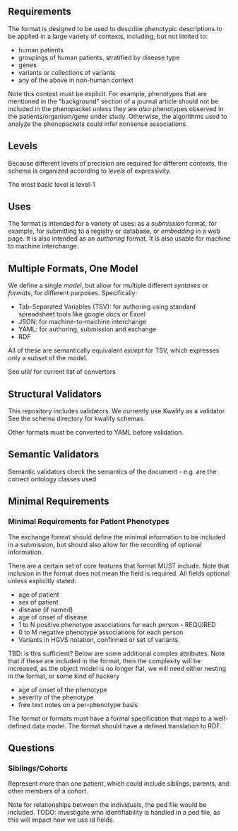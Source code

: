 ## Requirements

The format is designed to be used to describe phenotypic descriptions
to be applied in a large variety of contexts, including, but not
limited to:

 * human patients
 * groupings of human patients, stratified by disease type
 * genes
 * variants or collections of variants
 * any of the above in non-human context

Note this context must be explicit. For example, phenotypes that are mentioned in the "background" section of a journal article should not be included in the phenopacket unless they are *also* phenotypes observed in the patients/organism/gene under study. Otherwise, the algorithms used to analyze the phenopackets could infer nonsense associations.

## Levels

Because different levels of precision are required for different
contexts, the schema is organized according to *levels* of
expressivity.

The most basic level is level-1

## Uses

The format is intended for a variety of uses: as a *submission*
format, for example, for submitting to a registry or database, or
*embedding* in a web page. It is also intended as an *authoring*
format. It is also usable for machine to machine interchange.

## Multiple Formats, One Model

We define a single *model*, but allow for multiple different
*syntaxes* or *formats*, for different purposes. Specifically:

 * Tab-Separated Variables (TSV): for authoring using standard spreadsheet tools like google docs or Excel
 * JSON: for machine-to-machine interchange
 * YAML: for authoring, submission and exchange
 * RDF

All of these are semantically equivalent *except* for TSV, which
expresses only a subset of the model.

See util/ for current list of convertors

## Structural Validators

This repository includes validators. We currently use Kwalify as a
validator. See the schema directory for kwalify schemas.

Other formats must be converted to YAML before validation.

## Semantic Validators

Semantic validators check the semantics of the document - e.g. are the
correct ontology classes used

## Minimal Requirements

### Minimal Requirements for Patient Phenotypes

The exchange format should define the minimal information to be
included in a submission, but should also allow for the recording of
optional information.

There are a certain set of core features that format MUST include. Note that
inclusion in the format does not mean the field is required. All
fields optional unless explicitly stated:

 * age of patient
 * sex of patient
 * disease (if named)
 * age of onset of disease
 * 1 to N positive phenotype associations for each person - REQUIRED
 * 0 to M negative phenotype associations for each person
 * Variants in HGVS notation, confirmed or set of variants

TBD: is this sufficient? Below are some additional complex attributes.
Note that if these are included in the format, then the complexity
will be increased, as the object model is no longer flat, we will need
either nesting in the format, or some kind of hackery

 * age of onset of the phenotype
 * severity of the phenotype
 * free text notes on a per-phenotype basis

The format or formats must have a formal specification that maps to a
well-defined data model. The format should have a defined translation
to RDF.

## Questions

### Siblings/Cohorts

Represent more than one patient, which could include siblings, parents, and other members of a cohort.

Note for relationships between the individuals, the ped file would be included. TODO: investigate who identifiability is
handled in a ped file, as this will impact how we use id fields.


